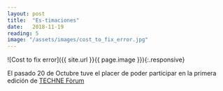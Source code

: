 ```yaml
---
layout: post
title:  "Es-timaciones"
date:   2018-11-19
reading: 5
image: "/assets/images/cost_to_fix_error.jpg"
---
```


![Cost to fix error]({{ site.url }}{{ page.image }}){:.responsive}

El pasado 20 de Octubre tuve el placer de poder participar en la primera edición de [TECHNE Fòrum](https://www.techneforum.com/)
